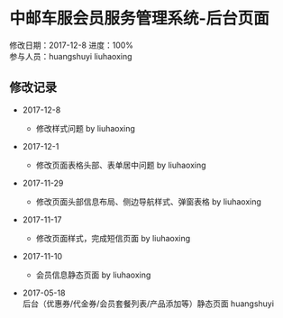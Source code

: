 # 中邮车服会员服务管理系统-后台页面
修改日期：2017-12-8
进度：100%  
参与人员：huangshuyi liuhaoxing



## 修改记录
- 2017-12-8
    * 修改样式问题 by liuhaoxing
- 2017-12-1
    * 修改页面表格头部、表单居中问题 by liuhaoxing
- 2017-11-29
    * 修改页面头部信息布局、侧边导航样式、弹窗表格 by liuhaoxing
- 2017-11-17
    * 修改页面样式，完成短信页面 by liuhaoxing
- 2017-11-10
    * 会员信息静态页面 by liuhaoxing

- 2017-05-18   
后台（优惠券/代金券/会员套餐列表/产品添加等）静态页面 huangshuyi

